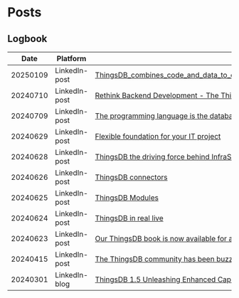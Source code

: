 # Posts

## Logbook

Date     | Platform | Post
---------|----------|------
20250109 | LinkedIn-post | [ThingsDB_combines_code_and_data_to_empower_developers_to_build_innovative_solutions](./social-media/LinkedIn_posts/20250109_ThingsDB_combines_code_and_data_to_empower_developers_to_build_innovative_solutions.md)
20240710 | LinkedIn-post | [Rethink Backend Development - The ThingsDB book](./social-media/LinkedIn_posts/20240710_Rethink_Backend_Development_-_The_ThingsDB_book.md)
20240709 | LinkedIn-post | [The programming language is the database](./social-media/LinkedIn_posts/20240709_The_programming_language_is_the_database.md)
20240629 | LinkedIn-post | [Flexible foundation for your IT project](./social-media/LinkedIn_posts/20240629_Flexible_foundation_for_your_IT_project.md)
20240628 | LinkedIn-post | [ThingsDB the driving force behind InfraSonar](./social-media/LinkedIn_posts/20240628_ThingsDB_the_driving_force_behind_InfraSonar.md)
20240626 | LinkedIn-post | [ThingsDB connectors](./social-media/LinkedIn_posts/20240626_ThingsDB_connectors.md)
20240625 | LinkedIn-post | [ThingsDB Modules](./social-media/LinkedIn_posts/20240625_ThingsDB_Modules.md)
20240624 | LinkedIn-post | [ThingsDB in real live](./social-media/LinkedIn_posts/20240624_ThingsDB_in_real_live.md)
20240623 | LinkedIn-post | [Our ThingsDB book is now available for anyone](./social-media/LinkedIn_posts/20240623_Our_ThingsDB_book_is_now_available_for_anyone.md)
20240415 | LinkedIn-post | [The ThingsDB community has been buzzing with activity](./social-media/LinkedIn_posts/20240415_The_ThingsDB_community_has_been_buzzing_with_activity.md)
20240301 | LinkedIn-blog | [ThingsDB 1.5 Unleashing Enhanced Capabilities](./social-media/LinkedIn_blogs/20240301_ThingsDB_1.5_Unleashing_Enhanced_Capabilities.md)


